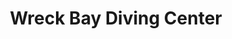 ---
title: "Wreck Bay Diving Center"
url: /puerto-baquerizo-moreno/wreck-bay-diving-center/
shop: agencia de viajes
---